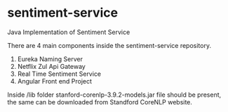# sentiment-service
Java Implementation of Sentiment Service

There are 4 main components inside the sentiment-service repository.

1. Eureka Naming Server
2. Netflix Zul Api Gateway
3. Real Time Sentiment Service
4. Angular Front end Project

Inside /lib folder stanford-corenlp-3.9.2-models.jar file should be present, the same can be downloaded from Standford CoreNLP 
website.

